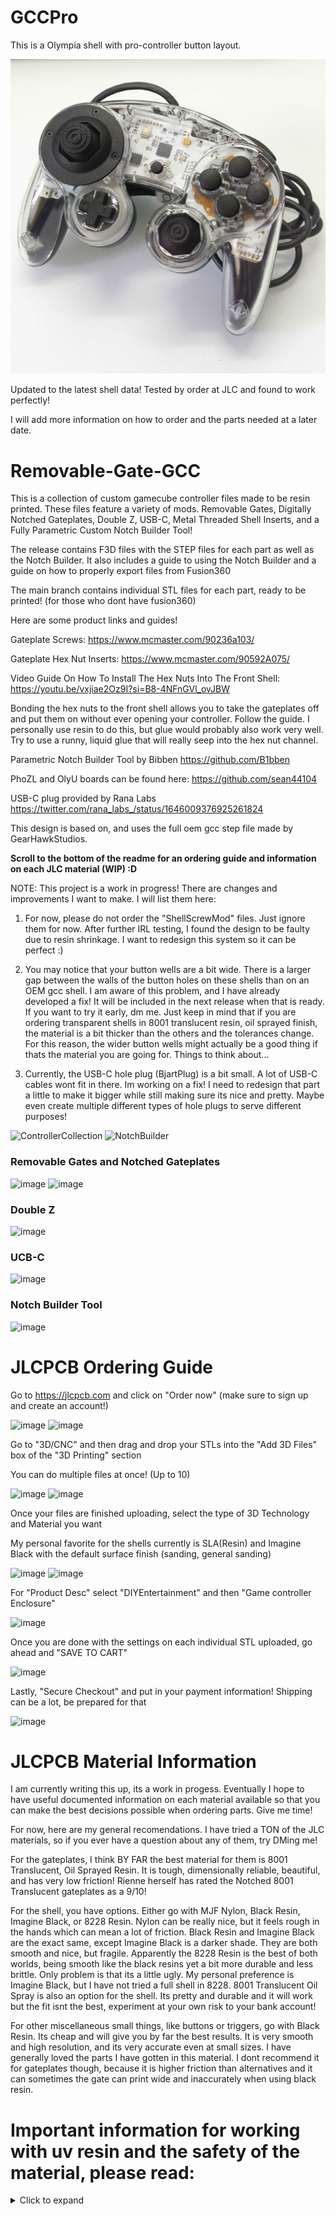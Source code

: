 # GCCPro

This is a Olympia shell with pro-controller button layout.

![Images/GCCPro.jpg](https://github.com/SoreiruFactory/GCCPro-Shell/blob/463a91bcd4d001686d31cf72c09f40e10ec1a303/Images/GCCPro.jpg)

Updated to the latest shell data!
Tested by order at JLC and found to work perfectly!

I will add more information on how to order and the parts needed at a later date.

# Removable-Gate-GCC

This is a collection of custom gamecube controller files made to be resin printed. These files feature a variety of mods. Removable Gates, Digitally Notched Gateplates, Double Z, USB-C, Metal Threaded Shell Inserts, and a Fully Parametric Custom Notch Builder Tool!

The release contains F3D files with the STEP files for each part as well as the Notch Builder. It also includes a guide to using the Notch Builder and a guide on how to properly export files from Fusion360

The main branch contains individual STL files for each part, ready to be printed! (for those who dont have fusion360)

Here are some product links and guides!

Gateplate Screws:
https://www.mcmaster.com/90236a103/

Gateplate Hex Nut Inserts:
https://www.mcmaster.com/90592A075/

Video Guide On How To Install The Hex Nuts Into The Front Shell:
https://youtu.be/vxjiae2Oz9I?si=B8-4NFnGVl_ovJBW

Bonding the hex nuts to the front shell allows you to take the gateplates off and put them on without ever opening your controller. Follow the guide. I personally use resin to do this, but glue would probably also work very well. Try to use a runny, liquid glue that will really seep into the hex nut channel.

Parametric Notch Builder Tool by Bibben
https://github.com/B1bben

PhoZL and OlyU boards can be found here:
https://github.com/sean44104

USB-C plug provided by Rana Labs
https://twitter.com/rana_labs_/status/1646009376925261824

This design is based on, and uses the full oem gcc step file made by GearHawkStudios.

**Scroll to the bottom of the readme for an ordering guide and information on each JLC material (WIP) :D**

NOTE: This project is a work in progress! There are changes and improvements I want to make. I will list them here:

1. For now, please do not order the "ShellScrewMod" files. Just ignore them for now. After further IRL testing, I found the design to be faulty due to resin shrinkage. I want to redesign this system so it can be perfect :)

2. You may notice that your button wells are a bit wide. There is a larger gap between the walls of the button holes on these shells than on an OEM gcc shell. I am aware of this problem, and I have already developed a fix! It will be included in the next release when that is ready. If you want to try it early, dm me. Just keep in mind that if you are ordering transparent shells in 8001 translucent resin, oil sprayed finish, the material is a bit thicker than the others and the tolerances change. For this reason, the wider button wells might actually be a good thing if thats the material you are going for. Things to think about...

3. Currently, the USB-C hole plug (BjartPlug) is a bit small. A lot of USB-C cables wont fit in there. Im working on a fix! I need to redesign that part a little to make it bigger while still making sure its nice and pretty. Maybe even create multiple different types of hole plugs to serve different purposes!

![ControllerCollection](https://raw.githubusercontent.com/sean44104/Removable-Gate-GCC/main/Images/image1.png)
![NotchBuilder](https://raw.githubusercontent.com/sean44104/Removable-Gate-GCC/main/Images/image2.png)


### Removable Gates and Notched Gateplates
![image](https://raw.githubusercontent.com/sean44104/Removable-Gate-GCC/main/Images/rg1.png)
![image](https://raw.githubusercontent.com/sean44104/Removable-Gate-GCC/main/Images/rg2.png)

### Double Z
![image](https://raw.githubusercontent.com/sean44104/Removable-Gate-GCC/main/Images/dz1.png)

### UCB-C
![image](https://raw.githubusercontent.com/sean44104/Removable-Gate-GCC/main/Images/usbc.png)

### Notch Builder Tool
![image](https://raw.githubusercontent.com/sean44104/Removable-Gate-GCC/main/Images/pmg.png)

# JLCPCB Ordering Guide
Go to https://jlcpcb.com and click on "Order now" (make sure to sign up and create an account!)

![image](https://raw.githubusercontent.com/sean44104/Removable-Gate-GCC/main/Images/JLC/JLC1.png)
![image](https://raw.githubusercontent.com/sean44104/Removable-Gate-GCC/main/Images/JLC/JLC2.png)

Go to "3D/CNC" and then drag and drop your STLs into the "Add 3D Files" box of the "3D Printing" section

You can do multiple files at once! (Up to 10)

![image](https://raw.githubusercontent.com/sean44104/Removable-Gate-GCC/main/Images/JLC/JLC3.png)
![image](https://raw.githubusercontent.com/sean44104/Removable-Gate-GCC/main/Images/JLC/JLC4.png)

Once your files are finished uploading, select the type of 3D Technology and Material you want

My personal favorite for the shells currently is SLA(Resin) and Imagine Black with the default surface finish (sanding, general sanding)

![image](https://raw.githubusercontent.com/sean44104/Removable-Gate-GCC/main/Images/JLC/JLC5.png)
![image](https://raw.githubusercontent.com/sean44104/Removable-Gate-GCC/main/Images/JLC/JLC6.png)

For "Product Desc" select "DIYEntertainment" and then "Game controller Enclosure"

![image](https://raw.githubusercontent.com/sean44104/Removable-Gate-GCC/main/Images/JLC/JLC7.png)

Once you are done with the settings on each individual STL uploaded, go ahead and "SAVE TO CART"

![image](https://raw.githubusercontent.com/sean44104/Removable-Gate-GCC/main/Images/JLC/JLC8.png)

Lastly, "Secure Checkout" and put in your payment information! Shipping can be a lot, be prepared for that

![image](https://raw.githubusercontent.com/sean44104/Removable-Gate-GCC/main/Images/JLC/JLC9.png)

# JLCPCB Material Information

I am currently writing this up, its a work in progess. Eventually I hope to have useful documented information on each material available so that you can make the best decisions possible when ordering parts. Give me time!

For now, here are my general recomendations. I have tried a TON of the JLC materials, so if you ever have a question about any of them, try DMing me!

For the gateplates, I think BY FAR the best material for them is 8001 Translucent, Oil Sprayed Resin. It is tough, dimensionally reliable, beautiful, and has very low friction! Rienne herself has rated the Notched 8001 Translucent gateplates as a 9/10!

For the shell, you have options. Either go with MJF Nylon, Black Resin, Imagine Black, or 8228 Resin. Nylon can be really nice, but it feels rough in the hands which can mean a lot of friction. Black Resin and Imagine Black are the exact same, except Imagine Black is a darker shade. They are both smooth and nice, but fragile. Apparently the 8228 Resin is the best of both worlds, being smooth like the black resins yet a bit more durable and less brittle. Only problem is that its a little ugly. My personal preference is Imagine Black, but I have not tried a full shell in 8228. 8001 Translucent Oil Spray is also an option for the shell. Its pretty and durable and it will work but the fit isnt the best, experiment at your own risk to your bank account!

For other miscellaneous small things, like buttons or triggers, go with Black Resin. Its cheap and will give you by far the best results. It is very smooth and high resolution, and its very accurate even at small sizes. I have generally loved the parts I have gotten in this material. I dont recommend it for gateplates though, because it is higher friction than alternatives and it can sometimes the gate can print wide and inaccurately when using black resin.





# Important information for working with uv resin and the safety of the material, please read:
<details>
  <summary>Click to expand</summary>

# Important information for working with resin printed parts:
 
Resin does not melt. Do not try to melt it. It will begin to disintegrate instead of melt. With that being said, I do believe that you can soften resin with heat. If something is slightly warped, you can run it under hot water and gently bend it.
 
Resin is brittle. If you try and cut it with flush cutters, it is likely to break off in a larger piece than you anticipated. I recommend sanding it and being gentle with your physical modifications of the material. If you drop it, it may break. Screw posts especially end up being very fragile. This is why i designed the metal threads mod. that way, you dont thread into it. I left the back shell as it is though, so you will have to thread there for the trigger guards. I didn't do metal threads here because the posts are so small that I couldn't find a good part for it. Also, the trigger guards are less important than the shell screws. Lastly, I have never had the trigger guard screw posts actually break in any way.
 
White resins will yellow when exposed to UV (sunlight) over time. If you order a part in LEDO6060, expect it to be a bit yellowed in about 6 months.
 
While it is likely not a huge deal, you should probably try and minimize the amount of UV exposure your parts get. Keep them out of direct sunlight. Just like most materials, including plastic, resin never stops reacting to uv light, even when “fully cured” and solid. With enough UV light, it will even begin to degrade. Clear coating your parts would probably help with this. 
 
# Important Note About Resin Safety
 
### DISCLAIMER:
*I am not a professional on this subject. Information on this topic tends to be very unclear and vague. Please do your own research and carefully vet the people who you get your information from. I have done my best to do good research on this and come to my own personal conclusion. The following is my honest opinion*
 
SLA UV Resin is initially a liquid. When exposed to UV light, it cures and hardens into a solid. When UV Resin is in its uncured liquid state, it is toxic. It is not safe to touch with bare hands or breathe in its fumes. This is all very important to think about when doing your own resin printing. I own a resin printer and I do my best to take the proper safety precautions when using it. I use gloves when working with it and I wear a mask. I clean the parts with isopropyl alcohol and fully cure them with a UV lamp. When you get a part from JLCPCB, it is complete. Fully cured, solid, perfect, ready to go. But does that mean that these parts are 100% safe? From my own research, I am of the opinion that the safety of UV resin is like an asymptote. As it cures, it becomes safer and safer, to the point of being mostly safe when fully cured. But does it ever reach a point of being absolutely 100% without a shadow of a doubt safe? I don't know, and I don't think anyone else really knows either. I can not responsibly make the claim that it is absolutely safe, because I don't know. The jury is very much out on this. The long term risks of exposure to uv resin are not fully understood due to a lack of research. The long term risks of exposure to fully cured uv resin in the hands is *even less understood*
 
 
The safety of UV resins also likely depends on the resin. For example, UV resin is used in the medical field. SLA parts are used for tissue contact medical device applications. Is the resin that JLC uses as safe as the resin used in the medical field? I can not say for sure. I have put in an inquiry to JLCPCB for a Material Safety Data Sheet on their different resins. They were only able to provide me with one for their LEDO6060 resin. Furthermore, the information provided in the MSDS is clearly targetted at the uncured version of the resin. This is because safety precautions are most important when working with the material in the production phase. The MSDS is more made for *them* while they make the parts, not really for the end user. This makes finding information about the safety of these parts even more difficult.

If you would like to read the MSDS for yourself, here it is. Let me know if you find anything useful! https://cdn.discordapp.com/attachments/684468475464384723/1189654549963743292/MSDS_Ledo6060.pdf?ex=659ef323&is=658c7e23&hm=a3720d4aae3bad57797445d258488913121f4ed673805fa01456909fc8037068&
 
Here is a link to a research paper done about this subject:
https://pubs.acs.org/doi/10.1021/acs.estlett.5b00249
Here is a link to their results:
https://pubs.acs.org/doi/suppl/10.1021/acs.estlett.5b00249/suppl_file/ez5b00249_si_001.pdf
 
In this publication, the researchers tested multiple different stages of UV resin cured-ness on zebrafish embryos. After printing a part, it comes off the printer wet and very soft (not fully cured whatsoever). You *must* clean it and cure it. The researchers did a total of 5 resin print tests. 4 of the 5 used parts that were only cleaned, and not fully cured. Only their 5th test was cured. Interestingly, you can see from the graphs that while the 4 uncured parts were extremely harmful to the zebrafish embryos, the 5th test was either significantly less harmful or indistinguishable from the control test. This clearly shows that curing UV Resin makes it drastically more safe. Furthermore, this is a very sensitive testing environment, and you are not a zebrafish embryo
 
With all of that being said, I personally use these parts. I have for over a year and I will continue to use them. I am not personally particularly worried about my resin controller. If you feel differently about this however, here are some steps you can take.
 
Choose a different material

JLC has many different types of 3D Technology beyond just SLA Resin! Instead of SLA Resin, you can go for either SLS Nylon or MJF Nylon. These materials are 100% safe to use and touch.
 
Paint or Clear Coat your resin

By putting a layer between you and the resin, you can make it for sure safe to touch. If you are especially worried about the safety risks of SLA Resins, but still want to use them, or if you are planning on selling resin printed parts at large scales, I would recommend that you hit them with a little clear coat
 
When researching the safety of UV resin for yourself, please be aware that most of the information online is aimed at people who resin print themselves. This environment has safety hazards, and this is the context that discussions about safety are usually in. Please do not be irresponsible and spread misinformation about the harmful effects of cured resin parts based on the information you read that was likely referring to liquid or uncured resin parts.
</details>
